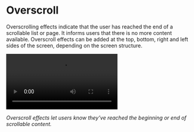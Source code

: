 # Overscroll

Overscrolling effects indicate that the user has reached the end of a scrollable list or page. It informs users that there is no more content available. Overscroll effects can be added at the top, bottom, right and left sides of the screen, depending on the screen structure.

<video controls>
  <source src="media/9.7.overscroll.mp4" type=video/mp4>
</video>  

*Overscroll effects let users know they’ve reached the beginning or end of scrollable content.*

